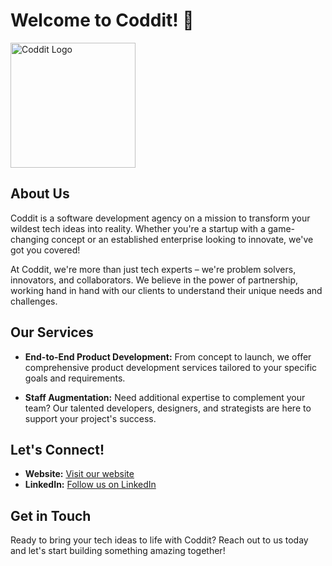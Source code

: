 # Welcome to Coddit! 🚀

<img src="https://www.coddit.io/images/logo-white.svg" alt="Coddit Logo" width="200px">


## About Us

Coddit is a software development agency on a mission to transform your wildest tech ideas into reality. Whether you're a startup with a game-changing concept or an established enterprise looking to innovate, we've got you covered!

At Coddit, we're more than just tech experts – we're problem solvers, innovators, and collaborators. We believe in the power of partnership, working hand in hand with our clients to understand their unique needs and challenges.


## Our Services

- **End-to-End Product Development:** From concept to launch, we offer comprehensive product development services tailored to your specific goals and requirements.

- **Staff Augmentation:** Need additional expertise to complement your team? Our talented developers, designers, and strategists are here to support your project's success.


## Let's Connect!

- **Website:** [Visit our website](https://www.coddit.io)
- **LinkedIn:** [Follow us on LinkedIn](https://www.linkedin.com/company/coddit-io)


## Get in Touch

Ready to bring your tech ideas to life with Coddit? Reach out to us today and let's start building something amazing together!

